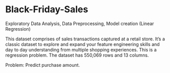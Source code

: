 # Black-Friday-Sales
Exploratory Data Analysis, Data Preprocessing, Model creation (Linear Regression)

This dataset comprises of sales transactions captured at a retail store. It’s a classic dataset to explore and expand your feature engineering skills and day to day understanding from multiple shopping experiences. This is a regression problem. The dataset has 550,069 rows and 13 columns.

Problem: Predict purchase amount.
